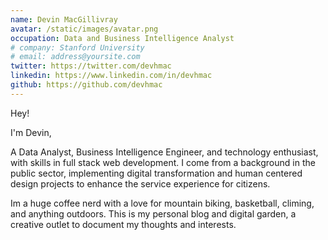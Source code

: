 ```yaml
---
name: Devin MacGillivray
avatar: /static/images/avatar.png
occupation: Data and Business Intelligence Analyst
# company: Stanford University
# email: address@yoursite.com
twitter: https://twitter.com/devhmac
linkedin: https://www.linkedin.com/in/devhmac
github: https://github.com/devhmac
---
```


Hey!

I'm Devin,

A Data Analyst, Business Intelligence Engineer, and technology enthusiast, with skills in full stack web development. I come from a background in the public sector, implementing digital transformation and human centered design projects to enhance the service experience for citizens.

Im a huge coffee nerd with a love for mountain biking, basketball, climing, and anything outdoors. This is my personal blog and digital garden, a creative outlet to document my thoughts and interests.
